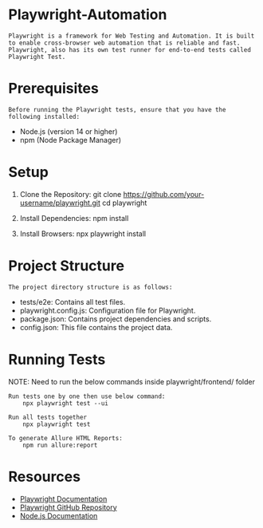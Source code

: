 # Playwright-Automation
    Playwright is a framework for Web Testing and Automation. It is built to enable cross-browser web automation that is reliable and fast. Playwright, also has its own test runner for end-to-end tests called Playwright Test.

# Prerequisites
    Before running the Playwright tests, ensure that you have the following installed:

-   Node.js (version 14 or higher)
-   npm (Node Package Manager)

# Setup

1.  Clone the Repository:
        git clone https://github.com/your-username/playwright.git
        cd playwright

2.  Install Dependencies:
        npm install

3.  Install Browsers:
        npx playwright install


#   Project Structure
    
    The project directory structure is as follows:

-   tests/e2e: Contains all test files.
-   playwright.config.js: Configuration file for Playwright.
-   package.json: Contains project dependencies and scripts.
-   config.json: This file contains the project data.

#   Running Tests

NOTE: Need to run the below commands inside playwright/frontend/ folder

    Run tests one by one then use below command:
        npx playwright test --ui         

    Run all tests together
        npx playwright test

    To generate Allure HTML Reports:
        npm run allure:report


#   Resources

- [Playwright Documentation](https://playwright.dev/docs/intro)
- [Playwright GitHub Repository](https://github.com/microsoft/playwright)
- [Node.js Documentation](https://nodejs.org/en/docs/)
